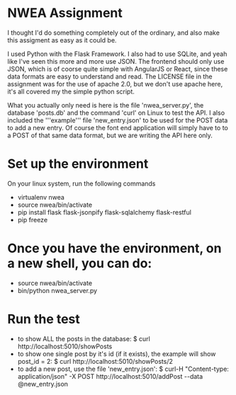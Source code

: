 # NWEA Assignment

I thought I'd do something completely out of the ordinary, and also make this assigment as easy as it could be. 

I used Python with the Flask Framework. I also had to use SQLite, and yeah like I've seen this more and more use JSON. The frontend should only use JSON, which is of coorse quite simple with AngularJS or React, since these data formats are easy to understand and read. The LICENSE file in the assignment was for the use of apache 2.0, but we don't use apache here, it's all covered my the simple python script.

What you actually only need is here is  the file 'nwea_server.py', the database 'posts.db' and the command 'curl' on Linux  to test the API. I also included the '''example''' file 'new_entry.json' to be used for the POST data to add a new entry. Of course the font end application will simply have to to a POST of that same data format, but we are writing the API here only.

# Set up the environment
On your linux system, run the following commands
* virtualenv nwea
* source nwea/bin/activate
* pip install flask flask-jsonpify flask-sqlalchemy flask-restful
* pip freeze

# Once you have the environment, on a new shell, you can do: 
* source nwea/bin/activate
* bin/python nwea_server.py

# Run the test
* to show ALL the posts in the database: 
 $ curl http://localhost:5010/showPosts 
* to show one single post by it's id (if it exists), the example will show post_id = 2:
 $ curl http://localhost:5010/showPosts/2
* to add a new post, use the file 'new_entry.json':
 $ curl-H "Content-type: application/json" -X  POST http://localhost:5010/addPost --data @new_entry.json 
